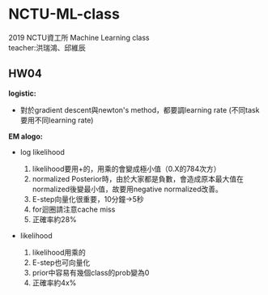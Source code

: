 # NCTU-ML-class
2019 NCTU資工所 Machine Learning class  
teacher:洪瑞鴻、邱維辰  

## HW04
__logistic:__  
* 對於gradient descent與newton's method，都要調learning rate (不同task要用不同learning rate)  

__EM alogo:__ 
* log likelihood
  1. likelihood要用+的，用乘的會變成極小值（0.X的784次方）  
  2. normalized Posterior時，由於大家都是負數，會造成原本最大值在normalized後變最小值，故要用negative normalized改善。
  3. E-step向量化很重要，10分鐘->5秒
  4. for迴圈請注意cache miss
  5. 正確率約28\%
  
* likelihood
  1. likelihood用乘的
  2. E-step也可向量化
  3. prior中容易有幾個class的prob變為0
  3. 正確率約4x\%
